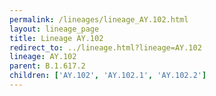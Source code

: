 ```yaml
---
permalink: /lineages/lineage_AY.102.html
layout: lineage_page
title: Lineage AY.102
redirect_to: ../lineage.html?lineage=AY.102
lineage: AY.102
parent: B.1.617.2
children: ['AY.102', 'AY.102.1', 'AY.102.2']
---
```

